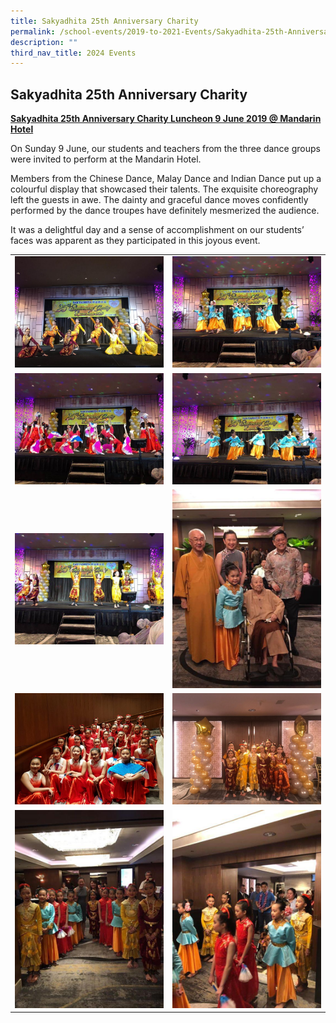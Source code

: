 ```yaml
---
title: Sakyadhita 25th Anniversary Charity
permalink: /school-events/2019-to-2021-Events/Sakyadhita-25th-Anniversary-Charity/
description: ""
third_nav_title: 2024 Events
---
```

## Sakyadhita 25th Anniversary Charity

**<u>Sakyadhita 25th&nbsp;Anniversary Charity Luncheon&nbsp;9 June 2019 @ Mandarin Hotel</u>**

On Sunday 9 June, our students and teachers from the three dance groups were invited to perform at the Mandarin Hotel.

Members from the Chinese Dance, Malay Dance and Indian Dance put up a colourful display that showcased their talents. The exquisite choreography left the guests in awe. The dainty and graceful dance moves confidently performed by the dance troupes have definitely mesmerized the audience.

It was a delightful day and a sense of accomplishment on our students’ faces was apparent as they participated in this joyous event.

|   |   |
|---|---|
|  ![](/images/Charity1.jpeg) |  ![](/images/Charity2.jpeg)|
|  ![](/images/Charity3.jpeg) |  ![](/images/Charity4.jpeg) |
| ![](/images/Charity5.jpeg)  |  ![](/images/Charity6.jpeg) |
|  ![](/images/Charity7.jpeg) | ![](/images/Charity8.jpeg)   |
|  ![](/images/Charity9.jpeg) | ![](/images/Charity10.jpeg)  |